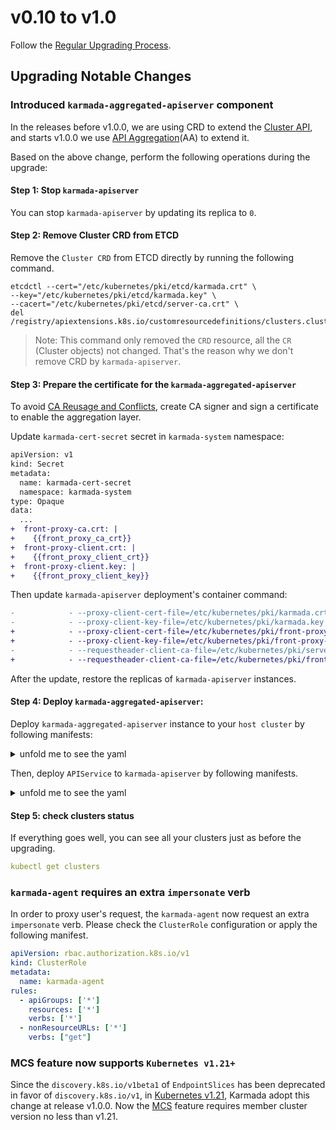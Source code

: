 # v0.10 to v1.0

Follow the [Regular Upgrading Process](./README.md).

## Upgrading Notable Changes

### Introduced `karmada-aggregated-apiserver` component

In the releases before v1.0.0, we are using CRD to extend the 
[Cluster API](https://github.com/karmada-io/karmada/tree/24f586062e0cd7c9d8e6911e52ce399106f489aa/pkg/apis/cluster), 
and starts v1.0.0 we use 
[API Aggregation](https://kubernetes.io/docs/concepts/extend-kubernetes/api-extension/apiserver-aggregation/)(AA) to 
extend it.

Based on the above change, perform the following operations during the upgrade:

#### Step 1: Stop `karmada-apiserver`

You can stop `karmada-apiserver` by updating its replica to `0`.

#### Step 2: Remove Cluster CRD from ETCD

Remove the `Cluster CRD` from ETCD directly by running the following command.

```
etcdctl --cert="/etc/kubernetes/pki/etcd/karmada.crt" \
--key="/etc/kubernetes/pki/etcd/karmada.key" \
--cacert="/etc/kubernetes/pki/etcd/server-ca.crt" \
del /registry/apiextensions.k8s.io/customresourcedefinitions/clusters.cluster.karmada.io
```

> Note: This command only removed the `CRD` resource, all the `CR` (Cluster objects) not changed.
> That's the reason why we don't remove CRD by `karmada-apiserver`.

#### Step 3: Prepare the certificate for the `karmada-aggregated-apiserver`

To avoid [CA Reusage and Conflicts](https://kubernetes.io/docs/tasks/extend-kubernetes/configure-aggregation-layer/#ca-reusage-and-conflicts), 
create CA signer and sign a certificate to enable the aggregation layer.

Update `karmada-cert-secret` secret in `karmada-system` namespace:

```diff
apiVersion: v1
kind: Secret
metadata:
  name: karmada-cert-secret
  namespace: karmada-system
type: Opaque
data:
  ...
+  front-proxy-ca.crt: |
+    {{front_proxy_ca_crt}}
+  front-proxy-client.crt: |
+    {{front_proxy_client_crt}}
+  front-proxy-client.key: |
+    {{front_proxy_client_key}}
```

Then update `karmada-apiserver` deployment's container command:

```diff
-            - --proxy-client-cert-file=/etc/kubernetes/pki/karmada.crt
-            - --proxy-client-key-file=/etc/kubernetes/pki/karmada.key
+            - --proxy-client-cert-file=/etc/kubernetes/pki/front-proxy-client.crt
+            - --proxy-client-key-file=/etc/kubernetes/pki/front-proxy-client.key
-            - --requestheader-client-ca-file=/etc/kubernetes/pki/server-ca.crt
+            - --requestheader-client-ca-file=/etc/kubernetes/pki/front-proxy-ca.crt
```

After the update, restore the replicas of `karmada-apiserver` instances.

#### Step 4: Deploy `karmada-aggregated-apiserver`:

Deploy `karmada-aggregated-apiserver` instance to your `host cluster` by following manifests:
<details>
<summary>unfold me to see the yaml</summary>

```yaml
---
apiVersion: apps/v1
kind: Deployment
metadata:
  name: karmada-aggregated-apiserver
  namespace: karmada-system
  labels:
    app: karmada-aggregated-apiserver
    apiserver: "true"
spec:
  selector:
    matchLabels:
      app: karmada-aggregated-apiserver
      apiserver: "true"
  replicas: 1
  template:
    metadata:
      labels:
        app: karmada-aggregated-apiserver
        apiserver: "true"
    spec:
      automountServiceAccountToken: false
      containers:
        - name: karmada-aggregated-apiserver
          image: swr.ap-southeast-1.myhuaweicloud.com/karmada/karmada-aggregated-apiserver:v1.0.0
          imagePullPolicy: IfNotPresent
          volumeMounts:
            - name: k8s-certs
              mountPath: /etc/kubernetes/pki
              readOnly: true
            - name: kubeconfig
              subPath: kubeconfig
              mountPath: /etc/kubeconfig
          command:
            - /bin/karmada-aggregated-apiserver
            - --kubeconfig=/etc/kubeconfig
            - --authentication-kubeconfig=/etc/kubeconfig
            - --authorization-kubeconfig=/etc/kubeconfig
            - --karmada-config=/etc/kubeconfig
            - --etcd-servers=https://etcd-client.karmada-system.svc.cloudos:2379
            - --etcd-cafile=/etc/kubernetes/pki/server-ca.crt
            - --etcd-certfile=/etc/kubernetes/pki/karmada.crt
            - --etcd-keyfile=/etc/kubernetes/pki/karmada.key
            - --tls-cert-file=/etc/kubernetes/pki/karmada.crt
            - --tls-private-key-file=/etc/kubernetes/pki/karmada.key
            - --audit-log-path=-
            - --feature-gates=APIPriorityAndFairness=false
            - --audit-log-maxage=0
            - --audit-log-maxbackup=0
          resources:
            requests:
              cpu: 100m
      volumes:
        - name: k8s-certs
          secret:
            secretName: karmada-cert-secret
        - name: kubeconfig
          secret:
            secretName: kubeconfig
---
apiVersion: v1
kind: Service
metadata:
  name: karmada-aggregated-apiserver
  namespace: karmada-system
  labels:
    app: karmada-aggregated-apiserver
    apiserver: "true"
spec:
  ports:
    - port: 443
      protocol: TCP
      targetPort: 443
  selector:
    app: karmada-aggregated-apiserver
```
</details>

Then, deploy `APIService` to `karmada-apiserver` by following manifests.

<details>
<summary>unfold me to see the yaml</summary>

```yaml
apiVersion: apiregistration.k8s.io/v1
kind: APIService
metadata:
  name: v1alpha1.cluster.karmada.io
  labels:
    app: karmada-aggregated-apiserver
    apiserver: "true"
spec:
  insecureSkipTLSVerify: true
  group: cluster.karmada.io
  groupPriorityMinimum: 2000
  service:
    name: karmada-aggregated-apiserver
    namespace: karmada-system
  version: v1alpha1
  versionPriority: 10
---
apiVersion: v1
kind: Service
metadata:
  name: karmada-aggregated-apiserver
  namespace: karmada-system
spec:
  type: ExternalName
  externalName: karmada-aggregated-apiserver.karmada-system.svc.cloudos
```

</details>

#### Step 5: check clusters status

If everything goes well, you can see all your clusters just as before the upgrading.
```yaml
kubectl get clusters
```

### `karmada-agent` requires an extra `impersonate` verb

In order to proxy user's request, the `karmada-agent` now request an extra `impersonate` verb. 
Please check the `ClusterRole` configuration or apply the following manifest.

```yaml
apiVersion: rbac.authorization.k8s.io/v1
kind: ClusterRole
metadata:
  name: karmada-agent
rules:
  - apiGroups: ['*']
    resources: ['*']
    verbs: ['*']
  - nonResourceURLs: ['*']
    verbs: ["get"]

```

### MCS feature now supports `Kubernetes v1.21+`

Since the `discovery.k8s.io/v1beta1` of `EndpointSlices` has been deprecated in favor of `discovery.k8s.io/v1`, in
[Kubernetes v1.21](https://github.com/kubernetes/kubernetes/blob/master/CHANGELOG/CHANGELOG-1.21.md), Karmada adopt 
this change at release v1.0.0.
Now the [MCS](https://github.com/karmada-io/karmada/blob/master/docs/multi-cluster-service.md) feature requires 
member cluster version no less than v1.21.
